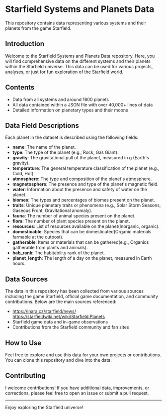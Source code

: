 # Starfield Systems and Planets Data

This repository contains data representing various systems and their planets from the game Starfield.

## Introduction

Welcome to the Starfield Systems and Planets Data repository. Here, you will find comprehensive data on the different systems and their planets within the Starfield universe.
This data can be used for various projects, analyses, or just for fun exploration of the Starfield world.

## Contents

- Data from all systems and around 1600 planets
- All data contained within a JSON file with over 40,000+ lines of data
- Detailed information on planetary types and their moons

## Data Field Descriptions

Each planet in the dataset is described using the following fields:

- **name**: The name of the planet.
- **type**: The type of the planet (e.g., Rock, Gas Giant).
- **gravity**: The gravitational pull of the planet, measured in g (Earth's gravity).
- **temperature**: The general temperature classification of the planet (e.g., Cold, Hot).
- **atmosphere**: The type and composition of the planet's atmosphere.
- **magnetosphere**: The presence and type of the planet's magnetic field.
- **water**: Information about the presence and safety of water on the planet.
- **biomes**: The types and percentages of biomes present on the planet.
- **traits**: Unique planetary traits or phenomena (e.g., Solar Storm Seasons, Gaseous Front, Gravitational anomaly).
- **fauna**: The number of animal species present on the planet.
- **flora**: The number of plant species present on the planet.
- **resources**: List of resources available on the planet(Inorganic, organic).
- **domesticable**: Species that can be domesticated(Organic materials farmable at the outpost).
- **gatherable**: Items or materials that can be gathered(e.g., Organics gatherable from plants and animals).
- **hab_rank**: The habitability rank of the planet.
- **planet_length**: The length of a day on the planet, measured in Earth hours.


## Data Sources

The data in this repository has been collected from various sources including the game Starfield, official game documentation, and community contributions. Below are the main sources referenced:

- https://inara.cz/starfield/news/    https://starfieldwiki.net/wiki/Starfield:Planets
- Starfield game data and in-game observations
- Contributions from the Starfield community and fan sites




## How to Use

Feel free to explore and use this data for your own projects or contributions. You can clone this repository and dive into the data.

## Contributing

I welcome contributions! If you have additional data, improvements, or corrections, please feel free to open an issue or submit a pull request.


---

Enjoy exploring the Starfield universe!
